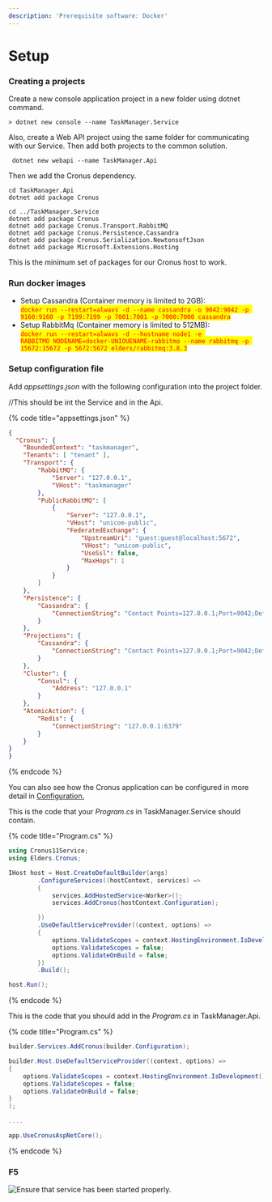 ```yaml
---
description: 'Prerequisite software: Docker'
---
```


# Setup

### Creating a projects

Create a new console application project in a new folder using dotnet command.

```
> dotnet new console --name TaskManager.Service
```

Also, create a Web API project using the same folder for communicating with our Service. Then add both projects to the common solution.

```
 dotnet new webapi --name TaskManager.Api
```

Then we add the Cronus dependency.&#x20;

```shell
cd TaskManager.Api
dotnet add package Cronus

cd ../TaskManager.Service
dotnet add package Cronus
dotnet add package Cronus.Transport.RabbitMQ
dotnet add package Cronus.Persistence.Cassandra
dotnet add package Cronus.Serialization.NewtonsoftJson
dotnet add package Microsoft.Extensions.Hosting
```

This is the minimum set of packages for our Cronus host to work.

### Run docker images

* Setup Cassandra (Container memory is limited to 2GB):\
  <mark style="color:red;">`docker run --restart=always -d --name cassandra -p 9042:9042 -p 9160:9160 -p 7199:7199 -p 7001:7001 -p 7000:7000 cassandra`</mark>
* Setup RabbitMq (Container memory is limited to 512MB):\
  <mark style="color:red;">`docker run --restart=always -d --hostname node1 -e RABBITMQ_NODENAME=docker-UNIQUENAME-rabbitmq --name rabbitmq -p 15672:15672 -p 5672:5672 elders/rabbitmq:3.8.3`</mark>

### Setup configuration file

Add _appsettings.json_ with the following configuration into the project folder.

//This should be int the Service and in the Api.

{% code title="appsettings.json" %}
```json
{
  "Cronus": {
    "BoundedContext": "taskmanager",
    "Tenants": [ "tenant" ],
    "Transport": {
        "RabbitMQ": {
            "Server": "127.0.0.1",
            "VHost": "taskmanager"
        },
        "PublicRabbitMQ": [
            {
                "Server": "127.0.0.1",
                "VHost": "unicom-public",
                "FederatedExchange": {
                    "UpstreamUri": "guest:guest@localhost:5672",
                    "VHost": "unicom-public",
                    "UseSsl": false,
                    "MaxHops": 1
                }
            }
        ]
    },
    "Persistence": {
        "Cassandra": {
            "ConnectionString": "Contact Points=127.0.0.1;Port=9042;Default Keyspace=taskmanager_es"
        }
    },
    "Projections": {
        "Cassandra": {
            "ConnectionString": "Contact Points=127.0.0.1;Port=9042;Default Keyspace=taskmanager_projections"
        }
    },
    "Cluster": {
        "Consul": {
            "Address": "127.0.0.1"
        }
    },
    "AtomicAction": {
        "Redis": {
            "ConnectionString": "127.0.0.1:6379"
        }
    }
}
}
```
{% endcode %}

You can also see how the Cronus application can be configured in more detail in [Configuration.](../../cronus-framework/configuration.md)

This is the code that your _Program.cs_ in TaskManager.Service should contain.

{% code title="Program.cs" %}
```c#
using Cronus11Service;
using Elders.Cronus;

IHost host = Host.CreateDefaultBuilder(args)
        .ConfigureServices((hostContext, services) =>
        {
            services.AddHostedService<Worker>();
            services.AddCronus(hostContext.Configuration);

        })
        .UseDefaultServiceProvider((context, options) =>
        {
            options.ValidateScopes = context.HostingEnvironment.IsDevelopment();
            options.ValidateScopes = false;
            options.ValidateOnBuild = false;
        })
        .Build();

host.Run();
```
{% endcode %}

This is the code that you should add in the _Program.cs_ in TaskManager.Api.

{% code title="Program.cs" %}
```c#
builder.Services.AddCronus(builder.Configuration);

builder.Host.UseDefaultServiceProvider((context, options) =>
{
    options.ValidateScopes = context.HostingEnvironment.IsDevelopment();
    options.ValidateScopes = false;
    options.ValidateOnBuild = false;
}
);

....

app.UseCronusAspNetCore();

```
{% endcode %}

### F5&#x20;

![Ensure that service has been started properly.](../../.gitbook/assets/CronusStarting.gif)
